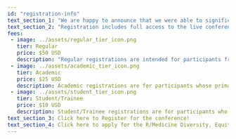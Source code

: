 ```yaml
---
id: "registration-info"
text_section_1: "We are happy to announce that we were able to significantly reduce our registration fees! In addition, we again offer heavily discounted rates for Academic and Student/Trainee registrants. Please see below for details."
text_section_2: "Registration includes full access to the live conference, as well as recordings of talks and workshops. These will be made available as soon as possible after the conference. Unfortunately, we cannot guarantee live participation in workshops, because seats are limited. Workshop registrations will be sent to registered conference participants prior to the conference. Early registration will increase your chance of being selected for a seat! <strong>Note that ALL participants will receive access to ALL workshop materials, including recordings of workshops, where allowed.</strong>"
fees:
 - image: ../assets/regular_tier_icon.png
   tier: Regular
   price: $50 USD
   description: "Regular registrations are intended for participants from industry, private practice, the public sector, as well as private individuals. <i>Feel free to inquire about a discount if regular registration would cause hardship.</i>"
 - image: ../assets/academic_tier_icon.png
   tier: Academic
   price: $25 USD
   description: Academic registrations are for participants whose primary place of work is at a University or other institution dedicated to higher learning.
 - image: ../assets/student_tier_icon.png
   tier: Student/Trainee
   price: $10 USD
   description: Student/Trainee registrations are for participants who are currently in training, including graduate and medical students, residents, and fellows. 
text_section_3: Click here to Register for the conference!
text_section_4: Click here to apply for the R/Medicine Diversity, Equity, and Inclusion Scholarship.
---
```

